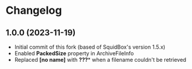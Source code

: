# Changelog

## 1.0.0 (2023-11-19)
- Initial commit of this fork (based of SquidBox's version 1.5.x)
- Enabled **PackedSize** property in ArchiveFileInfo
- Replaced **[no name]** with **???*** when a filename couldn't be retrieved 
